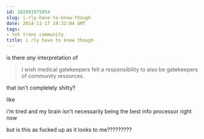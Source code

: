 ```yaml
---
id: 102891975854
slug: i-rly-have-to-know-though
date: 2014-11-17 19:32:04 GMT
tags:
- teh trans community
title: i rly have to know though
---
```

is there _any_ interpretation of

>I wish medical gatekeepers felt a responsibility to also be gatekeepers of community resources.

that isn't completely shitty?

like

i'm tired and my brain isn't necessarily being the best info processor right now

but is this as fucked up as it looks to me?????????